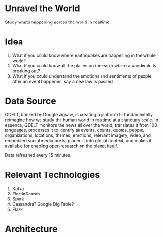 # Unravel the World
Study whats happening across the world in realtime

# Idea
1. What if you could know where earthquakes are happening in the whole world?
2. What if you could know all the places on the earth where a pandemic is breaking out?
3. What if you could understand the emotions and sentiments of people after an event happened, say a new law is passed

# Data Source
GDELT, backed by Google Jigsaw, is creating a platform to fundamentally reimagine how we study the human world in realtime at a planetary scale. In essence, GDELT monitors the news all over the world, translates it from 100 languages, processes it to identify all events, counts, quotes, people, organizations, locations, themes, emotions, relevant imagery, video, and embedded social media posts, placed it into global context, and makes it available for enabling open research on the planet itself. 

Data refreshed every 15 minutes.

# Relevant Technologies
1. Kafka 
2. ElasticSearch
3. Spark
4. Cassandra? Google Big Table?
5. Flask

# Architecture

